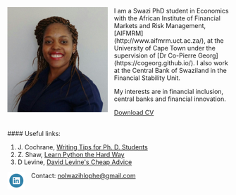 <dl>
<img src="Nolwazi.jpeg" style="border: 0pt none; margin-bottom: 1em; float: left; margin-right: 1em;" height="240">
<p style="text-align: left;">
</p>
</dl>
I am a Swazi PhD student in Economics with the African Institute of Financial Markets and Risk Management, [AIFMRM](http://www.aifmrm.uct.ac.za/), at the University of Cape Town under the supervision of [Dr Co-Pierre Georg](https://cogeorg.github.io/). I also work at the Central Bank of Swaziland in the Financial Stability Unit.

My interests are in financial inclusion, central banks and financial innovation. 


[Download CV](https://www.dropbox.com/s/j7phm95k0sego35/Nolwazi_CV.pdf?dl=0)


<br/>
#### Useful links:

1. J. Cochrane, [Writing Tips for Ph. D. Students](https://www.dropbox.com/s/71fd3btjs8vass0/phd_paper_writing.pdf?dl=0)
2. Z. Shaw, [Learn Python the Hard Way](https://www.dropbox.com/s/gnzy1gv37xa533u/Learn%20Python%20the%20Hard%20Way.pdf?dl=0)
3. D Levine, [David Levine's Cheap Advice](http://faculty.haas.berkeley.edu/levine/cheap_advice.html#dissertation)

<dl>
<a href="https://www.linkedin.com/in/nolwazi-hlophe-53428838"> 
<img style="border: 0pt none; margin-bottom: 1em; float: left; margin-right: 1em;" src="Linkedin-Circle-SM-Button.png" width="40" height="40">
</a>
</dl>

Contact: nolwazihlophe@gmail.com

